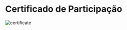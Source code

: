 # Certificado de Participação
![certificate](https://github.com/MAugusto89/nlwia-foundations/assets/69408213/64bed499-d227-4b84-a409-5c53bc0e0788)
